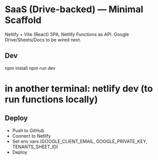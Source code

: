 # SaaS (Drive-backed) — Minimal Scaffold

Netlify + Vite (React) SPA, Netlify Functions as API. Google Drive/Sheets/Docs to be wired next.

## Dev
npm install
npm run dev
# in another terminal: netlify dev (to run functions locally)

## Deploy
- Push to GitHub
- Connect to Netlify
- Set env vars (GOOGLE_CLIENT_EMAIL, GOOGLE_PRIVATE_KEY, TENANTS_SHEET_ID)
- Deploy
